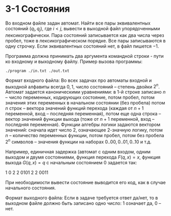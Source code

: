 # 3-1 Состояния

Во входном файле задан автомат. Найти все пары эквивалентных состояний $(q_i, q_j)$, где $i<j$, вывести в выходной файл упорядоченными лексикографически. Пара состояний записывается как два числа через пробел, тоже в лексикографическом порядке. Все пары записываются в одну строчку. Если эквивалентных состояний нет, в файл пишется $-1$.

Программа должна принимать два аргумента командной строки - пути ко входному и выходному файлу. Пример вызова программы:

```./program ./in.txt ./out.txt```

Формат входного файла:
Во всех задачах про автоматы входной и выходной алфавиты всегда ${0, 1}$, число состояний – степень двойки $2^n$. Автомат задается каноническими уравнениями: в $1$-й строке записано $n$ – число переменных, кодирующих состояние, потом пробел, потом значения этих переменных в начальном состоянии (без пробела) потом $n$ строк – вектора значений функций перехода (каждая от $n+1$ переменной, вход – последняя переменная), потом еще одна строка – вектор значений функции выхода (тоже от $n+1$ переменной, вход – последняя переменная). Функции алгебры логики задаются вектором значений: сначала идет число $2$, означающее $2$-значную логику, потом $n$ – количество переменных функции, потом пробел, потом без пробела $2^n$ символов – значения функции на наборах $0..00, 0..01, 0..10$ и т.д.

Например, единичная задержка (автомат с одним входом, одним выходом и двумя состояниями, функция перехода $F(q, x) = x$, функция выхода $G(q, x) = q$ с начальным состоянием $0$ задается так:

1 0
2 2 0101
2 2 0011

При необходимости вывести состояние выводится его код, как в случае начального состояния.

Формат выходного файла:
Если в задаче требуется ответ да/нет, то в выходном файле должно быть записано одно число: $1$ означает да, $0$ – нет.
